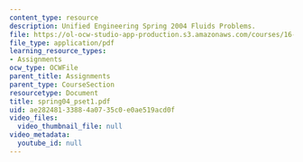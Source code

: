 ```yaml
---
content_type: resource
description: Unified Engineering Spring 2004 Fluids Problems.
file: https://ol-ocw-studio-app-production.s3.amazonaws.com/courses/16-01-unified-engineering-i-ii-iii-iv-fall-2005-spring-2006/ae28248133884a0735c0e0ae519acd0f_spring04_pset1.pdf
file_type: application/pdf
learning_resource_types:
- Assignments
ocw_type: OCWFile
parent_title: Assignments
parent_type: CourseSection
resourcetype: Document
title: spring04_pset1.pdf
uid: ae282481-3388-4a07-35c0-e0ae519acd0f
video_files:
  video_thumbnail_file: null
video_metadata:
  youtube_id: null
---
```

